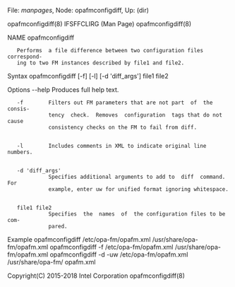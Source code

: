 File: *manpages*,  Node: opafmconfigdiff,  Up: (dir)


opafmconfigdiff(8)           IFSFFCLIRG (Man Page)          opafmconfigdiff(8)



NAME
       opafmconfigdiff



       Performs  a file difference between two configuration files correspond‐
       ing to two FM instances described by file1 and file2.

Syntax
       opafmconfigdiff [-f] [-l] [-d 'diff_args'] file1 file2

Options
       --help    Produces full help text.


       -f        Filters out FM parameters that are not part  of  the  consis‐
                 tency  check.  Removes  configuration  tags that do not cause
                 consistency checks on the FM to fail from diff.


       -l        Includes comments in XML to indicate original line numbers.


       -d 'diff_args'
                 Specifies additional arguments to add to  diff  command.  For
                 example, enter uw for unified format ignoring whitespace.


       file1 file2
                 Specifies  the  names  of  the configuration files to be com‐
                 pared.


Example
       opafmconfigdiff /etc/opa-fm/opafm.xml /usr/share/opa-fm/opafm.xml
       opafmconfigdiff -f /etc/opa-fm/opafm.xml /usr/share/opa-fm/opafm.xml
       opafmconfigdiff -d -uw /etc/opa-fm/opafm.xml /usr/share/opa-fm/
       opafm.xml



Copyright(C) 2015-2018         Intel Corporation            opafmconfigdiff(8)
